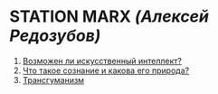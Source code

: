 # STATION MARX _(Алексей Редозубов)_

1. [Возможен ли искусственный интеллект?](https://www.youtube.com/watch?v=VJBhH299-Rs)
2. [Что такое сознание и какова его природа?](https://www.youtube.com/watch?v=FDYikQOKKKk)
3. [Трансгуманизм](https://www.youtube.com/watch?v=93DYvd3ar0Q)
